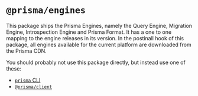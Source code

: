 # `@prisma/engines`

This package ships the Prisma Engines, namely the Query Engine, Migration Engine, Introspection Engine and Prisma Format.
It has a one to one mapping to the engine releases in its version.
In the postinall hook of this package, all engines available for the current platform are downloaded from the Prisma CDN.

You should probably not use this package directly, but instead use one of these:

- [`prisma` CLI](https://www.npmjs.com/package/prisma)
- [`@prisma/client`](https://www.npmjs.com/package/@prisma/client)
